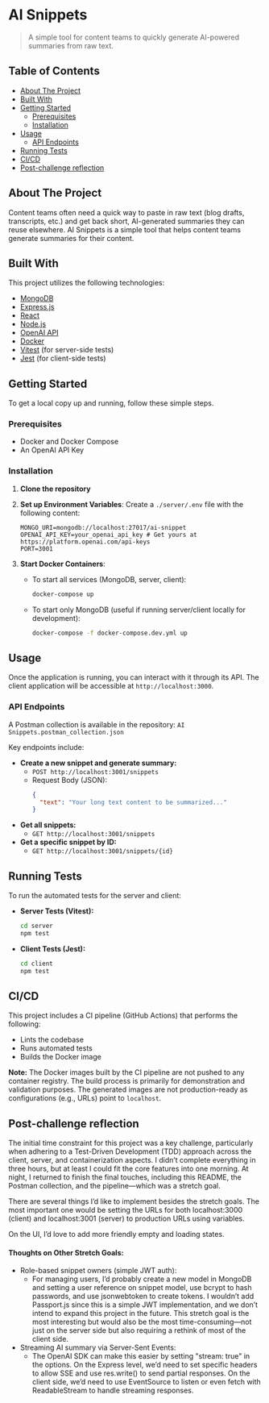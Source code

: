 
# AI Snippets

> A simple tool for content teams to quickly generate AI-powered summaries from raw text.

## Table of Contents

*   [About The Project](#about-the-project)
*   [Built With](#built-with)
*   [Getting Started](#getting-started)
    *   [Prerequisites](#prerequisites)
    *   [Installation](#installation)
*   [Usage](#usage)
    *   [API Endpoints](#api-endpoints)
*   [Running Tests](#running-tests)
*   [CI/CD](#cicd)
*   [Post-challenge reflection](#post-challenge-reflection)

## About The Project

Content teams often need a quick way to paste in raw text (blog drafts, transcripts, etc.) and get back short, AI-generated summaries they can reuse elsewhere. AI Snippets is a simple tool that helps content teams generate summaries for their content.

## Built With

This project utilizes the following technologies:

*   [MongoDB](https://www.mongodb.com/)
*   [Express.js](https://expressjs.com/)
*   [React](https://reactjs.org/)
*   [Node.js](https://nodejs.org/)
*   [OpenAI API](https://openai.com/api/)
*   [Docker](https://www.docker.com/)
*   [Vitest](https://vitest.dev/) (for server-side tests)
*   [Jest](https://jestjs.io/) (for client-side tests)

## Getting Started

To get a local copy up and running, follow these simple steps.

### Prerequisites

*   Docker and Docker Compose
*   An OpenAI API Key

### Installation

1.  **Clone the repository**

2.  **Set up Environment Variables**:
    Create a `./server/.env` file with the following content:
    ```env
    MONGO_URI=mongodb://localhost:27017/ai-snippet
    OPENAI_API_KEY=your_openai_api_key # Get yours at https://platform.openai.com/api-keys
    PORT=3001
    ```

3.  **Start Docker Containers**:
    *   To start all services (MongoDB, server, client):
        ```sh
        docker-compose up
        ```
    *   To start only MongoDB (useful if running server/client locally for development):
        ```sh
        docker-compose -f docker-compose.dev.yml up
        ```

## Usage

Once the application is running, you can interact with it through its API. The client application will be accessible at `http://localhost:3000`.

### API Endpoints

A Postman collection is available in the repository: `AI Snippets.postman_collection.json`

Key endpoints include:

*   **Create a new snippet and generate summary:**
    *   `POST http://localhost:3001/snippets`
    *   Request Body (JSON):
        ```json
        {
          "text": "Your long text content to be summarized..."
        }
        ```
*   **Get all snippets:**
    *   `GET http://localhost:3001/snippets`
*   **Get a specific snippet by ID:**
    *   `GET http://localhost:3001/snippets/{id}`

## Running Tests

To run the automated tests for the server and client:

*   **Server Tests (Vitest):**
    ```sh
    cd server
    npm test
    ```
*   **Client Tests (Jest):**
    ```sh
    cd client
    npm test
    ```

## CI/CD

This project includes a CI pipeline (GitHub Actions) that performs the following:
*   Lints the codebase
*   Runs automated tests
*   Builds the Docker image

**Note:** The Docker images built by the CI pipeline are not pushed to any container registry. The build process is primarily for demonstration and validation purposes. The generated images are not production-ready as configurations (e.g., URLs) point to `localhost`.

## Post-challenge reflection

The initial time constraint for this project was a key challenge, particularly when adhering to a Test-Driven Development (TDD) approach across the client, server, and containerization aspects. I didn’t complete everything in three hours, but at least I could fit the core features into one morning. At night, I returned to finish the final touches, including this README, the Postman collection, and the pipeline—which was a stretch goal.

There are several things I’d like to implement besides the stretch goals. The most important one would be setting the URLs for both localhost:3000 (client) and localhost:3001 (server) to production URLs using variables.

On the UI, I’d love to add more friendly empty and loading states.

#### Thoughts on Other Stretch Goals:
*   Role-based snippet owners (simple JWT auth):
    * For managing users, I’d probably create a new model in MongoDB and setting a user reference on snippet model, use bcrypt to hash passwords, and use jsonwebtoken to create tokens. I wouldn’t add Passport.js since this is a simple JWT implementation, and we don’t intend to expand this project in the future. This stretch goal is the most interesting but would also be the most time-consuming—not just on the server side but also requiring a rethink of most of the client side.
*   Streaming AI summary via Server-Sent Events:
    * The OpenAI SDK can make this easier by setting "stream: true" in the options. On the Express level, we’d need to set specific headers to allow SSE and use res.write() to send partial responses. On the client side, we’d need to use EventSource to listen or even fetch with ReadableStream to handle streaming responses.
